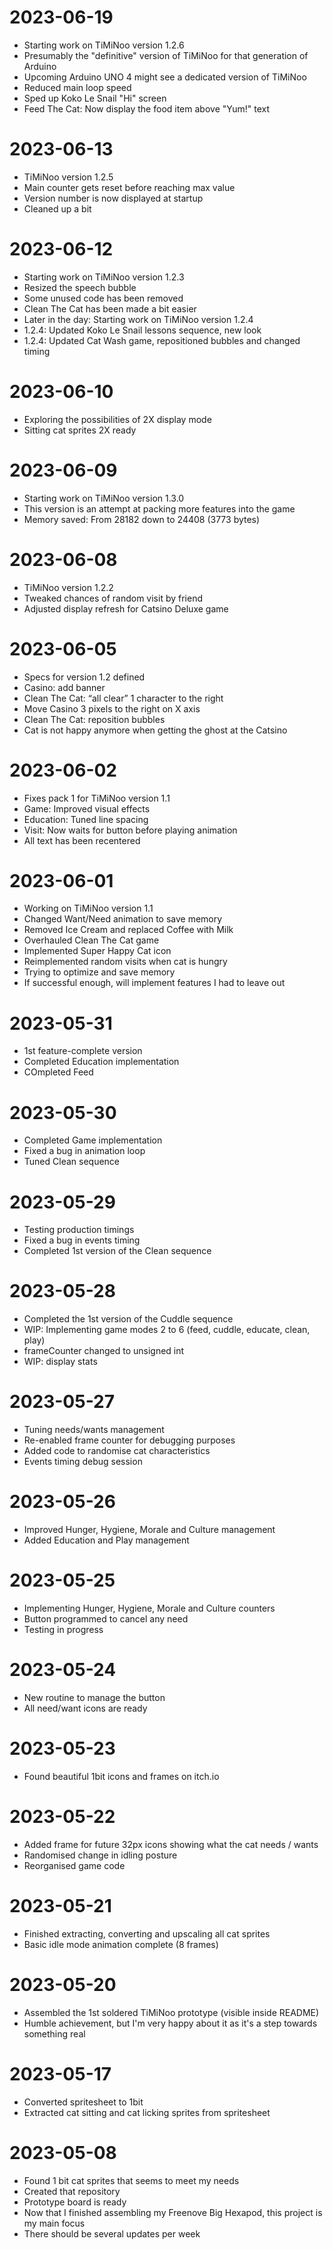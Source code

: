 # 2023-06-19
- Starting work on TiMiNoo version 1.2.6
- Presumably the "definitive" version of TiMiNoo for that generation of Arduino
- Upcoming Arduino UNO 4 might see a dedicated version of TiMiNoo
- Reduced main loop speed
- Sped up Koko Le Snail "Hi" screen
- Feed The Cat: Now display the food item above "Yum!" text

# 2023-06-13
- TiMiNoo version 1.2.5
- Main counter gets reset before reaching max value
- Version number is now displayed at startup
- Cleaned up a bit

# 2023-06-12
- Starting work on TiMiNoo version 1.2.3
- Resized the speech bubble
- Some unused code has been removed
- Clean The Cat has been made a bit easier
- Later in the day: Starting work on TiMiNoo version 1.2.4
- 1.2.4: Updated Koko Le Snail lessons sequence, new look
- 1.2.4: Updated Cat Wash game, repositioned bubbles and changed timing

# 2023-06-10
- Exploring the possibilities of 2X display mode
- Sitting cat sprites 2X ready

# 2023-06-09
- Starting work on TiMiNoo version 1.3.0
- This version is an attempt at packing more features into the game
- Memory saved: From 28182 down to 24408 (3773 bytes)

# 2023-06-08
- TiMiNoo version 1.2.2
- Tweaked chances of random visit by friend
- Adjusted display refresh for Catsino Deluxe game

# 2023-06-05
- Specs for version 1.2 defined
- Casino: add banner
- Clean The Cat: “all clear” 1 character to the right
- Move Casino 3 pixels to the right on X axis
- Clean The Cat: reposition bubbles
- Cat is not happy anymore when getting the ghost at the Catsino

# 2023-06-02
- Fixes pack 1 for TiMiNoo version 1.1
- Game: Improved visual effects
- Education: Tuned line spacing
- Visit: Now waits for button before playing animation
- All text has been recentered

# 2023-06-01
- Working on TiMiNoo version 1.1
- Changed Want/Need animation to save memory
- Removed Ice Cream and replaced Coffee with Milk
- Overhauled Clean The Cat game
- Implemented Super Happy Cat icon
- Reimplemented random visits when cat is hungry
- Trying to optimize and save memory
- If successful enough, will implement features I had to leave out

# 2023-05-31
- 1st feature-complete version
- Completed Education implementation
- COmpleted Feed 

# 2023-05-30
- Completed Game implementation
- Fixed a bug in animation loop
- Tuned Clean sequence

# 2023-05-29
- Testing production timings
- Fixed a bug in events timing
- Completed 1st version of the Clean sequence

# 2023-05-28
- Completed the 1st version of the Cuddle sequence
- WIP: Implementing game modes 2 to 6 (feed, cuddle, educate, clean, play)
- frameCounter changed to unsigned int
- WIP: display stats

# 2023-05-27
- Tuning needs/wants management
- Re-enabled frame counter for debugging purposes
- Added code to randomise cat characteristics
- Events timing debug session

# 2023-05-26
- Improved Hunger, Hygiene, Morale and Culture management
- Added Education and Play management

# 2023-05-25
- Implementing Hunger, Hygiene, Morale and Culture counters
- Button programmed to cancel any need
- Testing in progress

# 2023-05-24
- New routine to manage the button
- All need/want icons are ready

# 2023-05-23
- Found beautiful 1bit icons and frames on itch.io

# 2023-05-22
- Added frame for future 32px icons showing what the cat needs / wants
- Randomised change in idling posture
- Reorganised game code

# 2023-05-21
- Finished extracting, converting and upscaling all cat sprites
- Basic idle mode animation complete (8 frames)

# 2023-05-20
- Assembled the 1st soldered TiMiNoo prototype (visible inside README)
- Humble achievement, but I'm very happy about it as it's a step towards something real

# 2023-05-17
- Converted spritesheet to 1bit
- Extracted cat sitting and cat licking sprites from spritesheet

# 2023-05-08
- Found 1 bit cat sprites that seems to meet my needs
- Created that repository
- Prototype board is ready
- Now that I finished assembling my Freenove Big Hexapod, this project is my main focus
- There should be several updates per week
